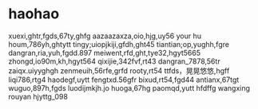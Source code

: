# haohao
xuexi,ghtr,fgds,67ty,ghfg
aazaazaxza,oio,hjg,uy56
your hu houm,786yh,ghtytt
tingy;uiopjkiji,gfdh,ght45
tiantian;op,yughh,fgre
dangran,ria,yuh,fgdd.897
meiwent,rfd,ght,tye32,hgyt5665
zhongd,io90m,kh,hgyt564
qixijie,342fvf,rt43
dangran_7878,56tr
zaiqx.uiyyghgh
zenmeuih,56rfe,grfd
rooty,rt54
ttfds，晃晃悠悠,hgff
liqi786,rtg4
haodegf,uytt
fengtxd.56gfr
bixud,rt54,fgd44
antianx,67tgt
wuguo,897h,fgds
luodijmkjh.jo
huoga,67hg
paomqd,yutt
hfdffg
wangxing
rouyan
hjyttg_098
